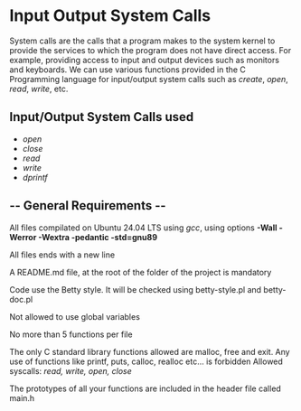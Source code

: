 # Input Output System Calls

System calls are the calls that a program makes to the system kernel to provide the services to which the program does not have direct access. For example, providing access to input and output devices such as monitors and keyboards. We can use various functions provided in the C Programming language for input/output system calls such as *create*, *open*, *read*, *write*, etc.

## Input/Output System Calls used

- *open*
- *close*
- *read*
- *write*
- *dprintf*

## -- General Requirements --

All files compilated on Ubuntu 24.04 LTS using *gcc*, using options **-Wall -Werror -Wextra -pedantic -std=gnu89**

All files ends with a new line

A README.md file, at the root of the folder of the project is mandatory

Code use the Betty style. It will be checked using betty-style.pl and betty-doc.pl

Not allowed to use global variables

No more than 5 functions per file

The only C standard library functions allowed are malloc, free and exit. Any use of functions like printf, puts, calloc, realloc etc… is forbidden
Allowed syscalls: *read, write, open, close*

The prototypes of all your functions are included in the header file called main.h

